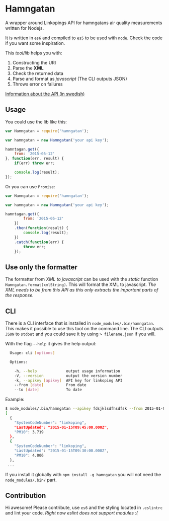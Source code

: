 Hamngatan
==============

A wrapper around Linkopings API for hamngatans air quality measurements written for Nodejs.

It is written in `es6` and compiled to `es5` to be used with `node`. Check the code if you want some inspiration.

This *tool/lib* helps you with:

1. Constructing the URI
2. Parse the **XML**
3. Check the returned data
4. Parse and format as *javascript* (The CLI outputs JSON)
5. Throws error on failures

[Information about the API (in swedish)](http://www.linkoping.se/open/Oppna-data1/Luftkvalitet/)

## Usage
You could use the lib like this:

```js
var Hamngatan = require('hamngatan');

var hamngatan = new Hamngatan('your api key');

hamntagan.get({
	from: '2015-05-12'
}, function(err, result) {
	if(err) throw err;

	console.log(result);
});
```

Or you can use `Promise`:
```js
var Hamngatan = require('hamngatan');

var hamngatan = new Hamngatan('your api key');

hamntagan.get({
		from: '2015-05-12'
	})
	.then(function(result) {
		console.log(result);
	})
	.catch(function(err) {
		throw err;
	});
```

## Use only the formatter
The formatter from *XML to javascript* can be used with the *static* function `Hamngatan.format(xmlString)`. This will format the XML to javascript. *The XML needs to be from this API as this only extracts the important parts of the response.*

## CLI
There is a CLI interface that is installed in `node_modules/.bin/hamngatan`. This makes it possible to use this tool on the command line. The CLI outputs `JSON` to `stdout` and you could save it by using `> filename.json` if you will.

With the flag `--help` it gives the help output:
```bash
  Usage: cli [options]

  Options:

    -h, --help             output usage information
    -V, --version          output the version number
    -k, --apikey [apikey]  API key for linkoping API
    --from [date]          From date
    --to [date]            To date
```

Example:
```bash
$ node_modules/.bin/hamngatan --apikey fdsjklsdfhsdfsk --from 2015-01-01
[
  {
    "SystemCodeNumber": "linkoping",
    "LastUpdated": "2015-01-15T09:45:00.000Z",
    "PM10": 3.719
  },
  {
    "SystemCodeNumber": "linkoping",
    "LastUpdated": "2015-01-15T09:30:00.000Z",
    "PM10": 4.006
  },
 ...
```

If you install it globally with `npm install -g hamngatan` you will not need the `node_modules/.bin/` part.

## Contribution
Hi awesome! Please contribute, use `es6` and the styling located in `.eslintrc` and lint your code. *Right now eslint does not support modules :(*
